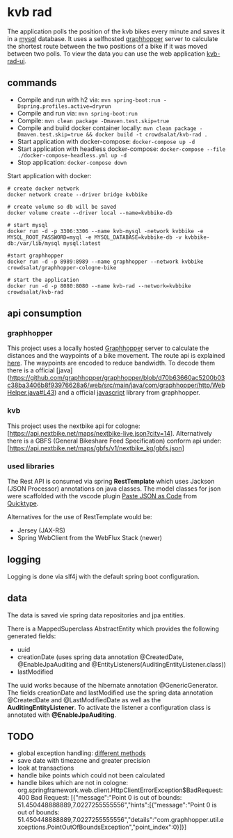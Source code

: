 # kvb rad 

The application polls the position of the kvb bikes every minute and saves it in a [mysql](https://www.mysql.com/) database. It uses a selfhosted [graphhopper](https://www.graphhopper.com/) server to  calculate the shortest route between the two positions of a bike if it was moved between two polls. To view the data you can use the web application [kvb-rad-ui](https://github.com/CrowdSalat/kvb-rad-ui).

## commands

- Compile and run with h2 via: `mvn spring-boot:run -Dspring.profiles.active=dryrun`
- Compile and run via: `mvn spring-boot:run`
- Compile: `mvn clean package -Dmaven.test.skip=true`
- Compile and build docker container locally: `mvn clean package -Dmaven.test.skip=true && docker build -t crowdsalat/kvb-rad .`
- Start application with docker-compose: `docker-compose up -d`
- Start application with headless docker-compose: `docker-compose --file ./docker-compose-headless.yml up -d`
- Stop application: `docker-compose down`

Start application with docker: 

```shell
# create docker network
docker network create --driver bridge kvbbike

# create volume so db will be saved
docker volume create --driver local --name=kvbbike-db

# start mysql
docker run -d -p 3306:3306 --name kvb-mysql -network kvbbike -e MYSQL_ROOT_PASSWORD=myql -e MYSQL_DATABASE=kvbbike-db -v kvbbike-db:/var/lib/mysql mysql:latest

#start graphhopper
docker run -d -p 8989:8989 --name graphhopper --network kvbbike crowdsalat/graphhopper-cologne-bike

# start the application
docker run -d -p 8080:8080 --name kvb-rad --network=kvbbike crowdsalat/kvb-rad 
```

## api consumption

### graphhopper

This project uses a locally hosted [Graphhopper](https://www.graphhopper.com/de/) server to calculate the distances and the waypoints of a bike movement. 
The route api is explained [here](https://github.com/graphhopper/graphhopper/blob/master/docs/web/api-doc.md). 
The waypoints are encoded to reduce bandwidth. To decode them there is a official [java] (https://github.com/graphhopper/graphhopper/blob/d70b63660ac5200b03c38ba3406b8f93976628a6/web/src/main/java/com/graphhopper/http/WebHelper.java#L43) 
and a official [javascript](https://github.com/graphhopper/graphhopper/blob/d70b63660ac5200b03c38ba3406b8f93976628a6/web/src/main/webapp/js/ghrequest.js#L139) library from graphhopper.

### kvb

This project uses the nextbike api for cologne: [https://api.nextbike.net/maps/nextbike-live.json?city=14]. 
Alternatively there is a GBFS (General Bikeshare Feed Specification) conform api under: [https://api.nextbike.net/maps/gbfs/v1/nextbike_kg/gbfs.json]

### used libraries

The Rest API is consumed via spring **RestTemplate** which uses Jackson (JSON Processor) annotations on java classes. The model classes for json were scaffolded with the vscode plugin [Paste JSON as Code](https://marketplace.visualstudio.com/items?itemName=quicktype.quicktype) from [Quicktype](https://github.com/quicktype/quicktype).

Alternatives for the use of RestTemplate would be:

- Jersey (JAX-RS)
- Spring WebClient from the WebFlux Stack (newer)

## logging

Logging is done via slf4j with the default spring boot configuration.

## data 

The data is saved vie spring data repositories and jpa entities. 

There is a MappedSuperclass AbstractEntity which provides the following generated fields: 

- uuid 
- creationDate (uses spring data annotation @CreatedDate, @EnableJpaAuditing and @EntityListeners(AuditingEntityListener.class))
- lastModified

The uuid works because of the hibernate annotation @GenericGenerator. 
The fields creationDate and lastModified use the spring data annotation @CreatedDate and @LastModifiedDate as well as the **AuditingEntityListener**. To activate the listener a configuration class is annotated with **@EnableJpaAuditing**.

## TODO

- global exception handling: [different methods](https://www.baeldung.com/exception-handling-for-rest-with-spring)
- save date with timezone and greater precision
- look at transactions
- handle bike points which could not been calculated
- handle bikes which are not in cologne: org.springframework.web.client.HttpClientErrorException$BadRequest: 400 Bad Request: [{"message":"Point 0 is out of bounds: 51.450448888889,7.0227255555556","hints":[{"message":"Point 0 is out of bounds: 51.450448888889,7.0227255555556","details":"com.graphhopper.util.exceptions.PointOutOfBoundsException","point_index":0}]}]

  
